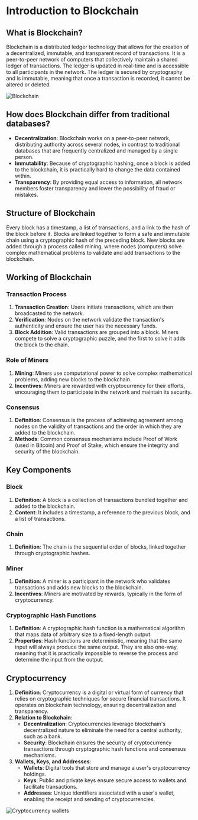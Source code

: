 
# Introduction to Blockchain

## What is Blockchain?

Blockchain is a distributed ledger technology that allows for the creation of a decentralized, immutable, and transparent record of transactions. It is a peer-to-peer network of computers that collectively maintain a shared ledger of transactions. The ledger is updated in real-time and is accessible to all participants in the network. The ledger is secured by cryptography and is immutable, meaning that once a transaction is recorded, it cannot be altered or deleted.

![Blockchain](https://m.foolcdn.com/media/dubs/images/how-blockchain-works-infographic.width-880.png)
## How does Blockchain differ from traditional databases?

- **Decentralization**: Blockchain works on a peer-to-peer network, distributing authority across several nodes, in contrast to traditional databases that are frequently centralized and managed by a single person.
- **Immutability**: Because of cryptographic hashing, once a block is added to the blockchain, it is practically hard to change the data contained within.
- **Transparency**: By providing equal access to information, all network members foster transparency and lower the possibility of fraud or mistakes.

## Structure of Blockchain

Every block has a timestamp, a list of transactions, and a link to the hash of the block before it.
Blocks are linked together to form a safe and immutable chain using a cryptographic hash of the preceding block. New blocks are added through a process called mining, where nodes (computers) solve complex mathematical problems to validate and add transactions to the blockchain.

## Working of Blockchain

### Transaction Process

1. **Transaction Creation**: Users initiate transactions, which are then broadcasted to the network.
2. **Verification**: Nodes on the network validate the transaction's authenticity and ensure the user has the necessary funds.
3. **Block Addition**: Valid transactions are grouped into a block. Miners compete to solve a cryptographic puzzle, and the first to solve it adds the block to the chain.

### Role of Miners

1. **Mining**: Miners use computational power to solve complex mathematical problems, adding new blocks to the blockchain.
2. **Incentives**: Miners are rewarded with cryptocurrency for their efforts, encouraging them to participate in the network and maintain its security.

### Consensus

1. **Definition**: Consensus is the process of achieving agreement among nodes on the validity of transactions and the order in which they are added to the blockchain.
2. **Methods**: Common consensus mechanisms include Proof of Work (used in Bitcoin) and Proof of Stake, which ensure the integrity and security of the blockchain.

## Key Components

### Block

1. **Definition**: A block is a collection of transactions bundled together and added to the blockchain.
2. **Content**: It includes a timestamp, a reference to the previous block, and a list of transactions.

### Chain

1. **Definition**: The chain is the sequential order of blocks, linked together through cryptographic hashes.

### Miner

1. **Definition**: A miner is a participant in the network who validates transactions and adds new blocks to the blockchain.
2. **Incentives**: Miners are motivated by rewards, typically in the form of cryptocurrency.

### Cryptographic Hash Functions

1. **Definition**: A cryptographic hash function is a mathematical algorithm that maps data of arbitrary size to a fixed-length output.
2. **Properties**: Hash functions are deterministic, meaning that the same input will always produce the same output. They are also one-way, meaning that it is practically impossible to reverse the process and determine the input from the output.

## Cryptocurrency

1. **Definition**: Cryptocurrency is a digital or virtual form of currency that relies on cryptographic techniques for secure financial transactions. It operates on blockchain technology, ensuring decentralization and transparency.
2. **Relation to Blockchain**:
    - **Decentralization**: Cryptocurrencies leverage blockchain's decentralized nature to eliminate the need for a central authority, such as a bank.
    - **Security**: Blockchain ensures the security of cryptocurrency transactions through cryptographic hash functions and consensus mechanisms.
3. **Wallets, Keys, and Addresses**:
    - **Wallets**: Digital tools that store and manage a user's cryptocurrency holdings.
    - **Keys**: Public and private keys ensure secure access to wallets and facilitate transactions.
    - **Addresses**: Unique identifiers associated with a user's wallet, enabling the receipt and sending of cryptocurrencies.

![Cryptocurrency wallets](https://fixedfloat.com/media/source/blog/FF.png)

